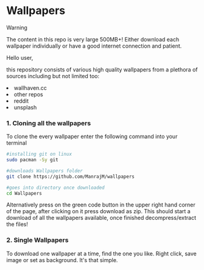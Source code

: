 # Wallpapers


 > [!WARNING]  
> The content in this repo is very large 500MB+! Either download each wallpaper individually or have a good internet connection and patient. 


Hello user,

this repository consists of various high quality wallpapers from a plethora of sources
including but not limited too:

<li>wallhaven.cc</li>
<li>other repos</li>
<li>reddit</li>
<li>unsplash</li>

<h3>1. Cloning all the wallpapers</h3>
To clone the every wallpaper enter the following command into your terminal

 ```bash
#installing git on linux
sudo pacman -Sy git

#downloads Wallpapers folder
git clone https://github.com/ManrajM/wallpapers

#goes into directory once downloaded
cd Wallpapers
```

Alternatively press on the green code button in the upper right hand corner of the page, after clicking on it press download as zip. This should start a download of all the wallpapers available, once finished decompress/extract the files!

<h3>2. Single Wallpapers</h3>

To download one wallpaper at a time, find the one you like. Right click, save image or set as background. It's that simple.
